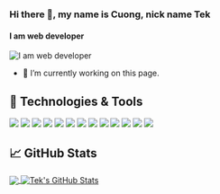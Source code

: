 ### Hi there 👋, my name is Cuong, nick name Tek
#### I am web developer
![I am web developer](https://raw.githubusercontent.com/duongvancuong/duongvancuong/master/coder.gif)


- 🔭 I’m currently working on this page. 


## 🔧 Technologies & Tools
![](https://img.shields.io/badge/Code-Ruby-informational?style=flat&logo=ruby&logoColor=white&color=CC342D)
![](https://img.shields.io/badge/Code-Rails-informational?style=flat&logo=ruby-on-rails&logoColor=white&color=CC342D)
![](https://img.shields.io/badge/Code-Javascript-informational?style=flat&logo=javascript&logoColor=F7DF1E&color=F7DF1E)
![](https://img.shields.io/badge/Code-React-informational?style=flat&logo=react&logoColor=61DAFB&color=61DAFB)
![](https://img.shields.io/badge/Code-Vue-informational?style=flat&logo=vue.js&logoColor=4FC08D&color=4FC08D)
![](https://img.shields.io/badge/Code-Make-informational?style=flat&logo=cmake&logoColor=white&color=2bbc8a)
![](https://img.shields.io/badge/Code-Vue-informational?style=flat&logo=vue.js&logoColor=white&color=2bbc8a)
![](https://img.shields.io/badge/Shell-Bash-informational?style=flat&logo=gnu-bash&logoColor=white&color=2bbc8a)
![](https://img.shields.io/badge/Tools-Mysql-informational?style=flat&logo=mysql&logoColor=4479A1&color=4479A1)
![](https://img.shields.io/badge/Tools-Docker-informational?style=flat&logo=docker&logoColor=2496ED&color=2496ED)
![](https://img.shields.io/badge/Tools-Ansible-informational?style=flat&logo=Ansible&logoColor=EE0000&color=EE0000)
![](https://img.shields.io/badge/Tools-Vim-informational?style=flat&logo=vim&logoColor=019733&color=019733)
![](https://img.shields.io/badge/Clould-AWS-informational?style=flat&logo=amazon-aws&logoColor=232F3E&color=232F3E)


## &#x1f4c8; GitHub Stats

<a href="https://github.com/duongvancuong/duongvancuong">
  <img align="center" src="https://github-readme-stats.vercel.app/api/top-langs/?username=duongvancuong&hide=html,css&title_color=ffffff&text_color=c9cacc&icon_color=2bbc8a&bg_color=1d1f21" />
</a>
<a href="https://github.com/duongvancuong/duongvancuong">
  <img align="center" src="https://github-readme-stats.vercel.app/api?username=duongvancuong&count_private=true&show_icons=true&theme=radical" alt="Tek's GitHub Stats" />
</a>  

<!-- links to social media icons -->

<!-- icons with padding -->


<!-- links to your social media accounts -->


<!-- Resources -->
<!-- Icons: https://simpleicons.org/ -->
<!-- GitHub Stats: https://github.com/anuraghazra/github-readme-stats -->
<!-- Emojis: https://emojipedia.org/emoji/ -->
<!-- HTML Emojis: https://www.fileformat.info/index.htm -->
<!-- Shields: https://shields.io/ -->
<!-- Awesome GitHub Profile README: https://github.com/abhisheknaiidu/awesome-github-profile-readme -->
